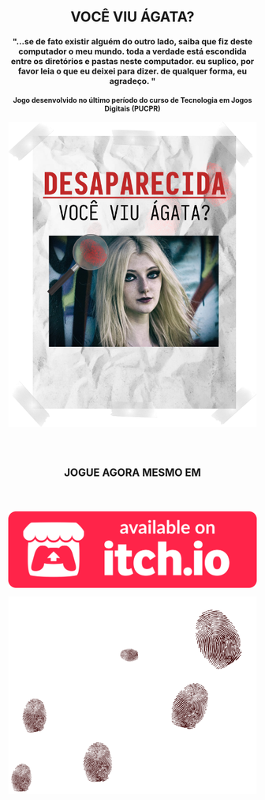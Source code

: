 <h1 align="center"> VOCÊ VIU ÁGATA? </h1>

<h3 align="center">
  "...se de fato existir alguém do outro lado, saiba que fiz deste computador o meu mundo.  toda a verdade está escondida entre os diretórios e pastas neste computador. eu suplico, por favor leia o que eu deixei para dizer. de qualquer forma, eu agradeço. "
</h3>

<h4 align="center">
  Jogo desenvolvido no último período do curso de Tecnologia em Jogos Digitais (PUCPR)
</h4>

<div align="center">

<img src="./public/assets/poster.png" />

</div>

<br></br>

<h2 align="center"> JOGUE AGORA MESMO EM </h2>

<br></br>

<div align="center">

![!\[Alt text\](image.png)](public/assets/itchio-button.svg)

</div>

<div align="center">

<img src="./public/assets/finger-prints-background.png" />

</div>

